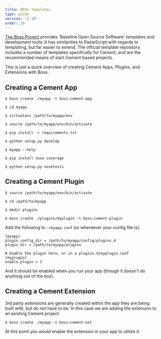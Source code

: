 ```yaml
---
title: BOSS Templates
type: guide
version: "2.10"
order: 20
---
```


[The Boss Project](https://boss.readthedocs.io) provides 'Baseline Open Source Software' templates and development tools. It has similarities to PasteScript with regards to templating, but far easier to extend.  The official template repository includes a number of templates specifically for Cement, and are the recommended means of start Cement based projects.

This is just a quick overview of creating Cement Apps, Plugins, and Extensions with Boss.

## Creating a Cement App

```
$ boss create ./myapp -t boss:cement-app

$ cd myapp

$ virtualenv /path/to/myapp/env

$ source /path/to/myapp/env/bin/activate

$ pip install -r requirements.txt

$ python setup.py develop

$ myapp --help

$ pip install nose coverage

$ python setup.py nosetests
```


## Creating a Cement Plugin

```
$ source /path/to/myapp/env/bin/activate

$ cd /path/to/myapp

$ mkdir plugins

$ boss create ./plugins/myplugin -t boss:cement-plugin
```


Add the following to `~/myapp.conf` (or whereever your config file is):

```
[myapp]
plugin_config_dir = /path/to/myapp/config/plugins.d
plugin_dir = /path/to/myapp/plugins

# Enable the plugin here, or in a plugins.d/myplugin.conf
[myplugin]
enable_plugin = 1
```

And it should be enabled when you run your app (though it doesn't do anything out of the box).


## Creating a Cement Extension

3rd party extensions are generally created within the app they are being built with, but do not have to be.  In this case we are adding the extension to an existing Cement project:

```
$ boss create ./myapp -t boss:cement-ext
```

At this point you would enable the extension in your app to utilize it.
